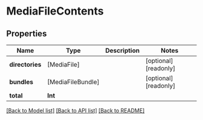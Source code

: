 # MediaFileContents

## Properties

Name | Type | Description | Notes
------------ | ------------- | ------------- | -------------
**directories** | [MediaFile] |  | [optional] [readonly] 
**bundles** | [MediaFileBundle] |  | [optional] [readonly] 
**total** | **Int** |  | 

[[Back to Model list]](../#documentation-for-models) [[Back to API list]](../#documentation-for-api-endpoints) [[Back to README]](../)


